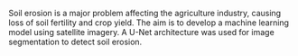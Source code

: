 Soil erosion is a major problem affecting the agriculture industry, causing loss of soil fertility and crop yield. 
The aim is to develop a machine learning model using satellite imagery. A U-Net architecture was used for image segmentation to detect soil erosion.